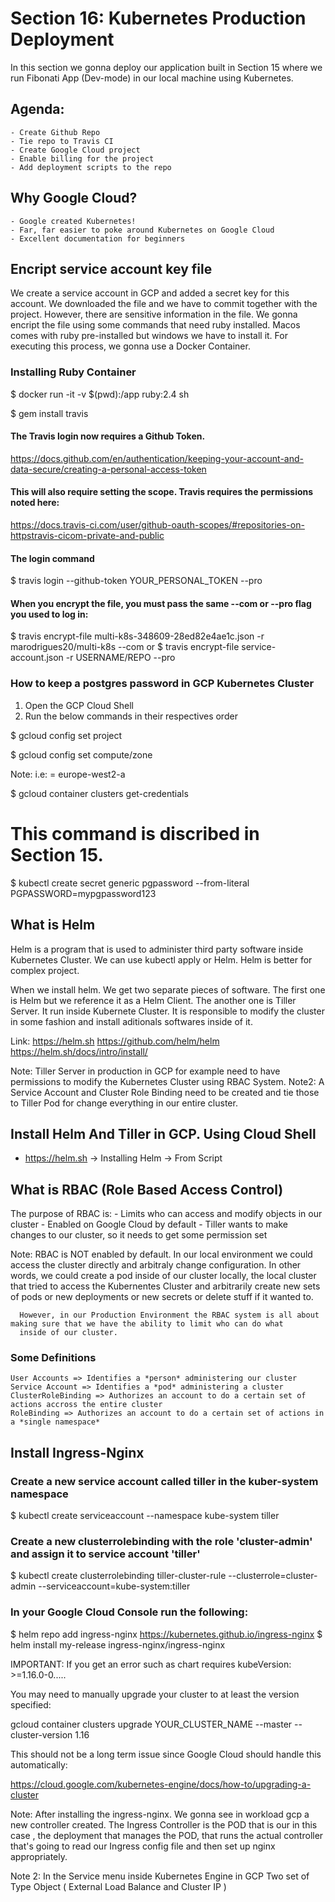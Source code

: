 # Section 16: Kubernetes Production Deployment 

In this section we gonna deploy our application built in Section 15 where we run Fibonati App (Dev-mode) in our local machine
using Kubernetes.


## Agenda:

    - Create Github Repo
    - Tie repo to Travis CI
    - Create Google Cloud project
    - Enable billing for the project
    - Add deployment scripts to the repo


## Why Google Cloud?

    - Google created Kubernetes!
    - Far, far easier to poke around Kubernetes on Google Cloud
    - Excellent documentation for beginners


## Encript service account key file

We create a service account in GCP and added a secret key for this account. We downloaded the file and we have to commit together with the project.
However, there are sensitive information in the file. We gonna encript the file using some commands that need ruby installed. Macos comes with ruby 
pre-installed but windows we have to install it. For executing this process, we gonna use a Docker Container.


### Installing Ruby Container

$ docker run -it -v $(pwd):/app ruby:2.4 sh

$ gem install travis


#### The Travis login now requires a Github Token.
https://docs.github.com/en/authentication/keeping-your-account-and-data-secure/creating-a-personal-access-token


#### This will also require setting the scope. Travis requires the permissions noted here:
https://docs.travis-ci.com/user/github-oauth-scopes/#repositories-on-httpstravis-cicom-private-and-public

#### The login command
$ travis login --github-token YOUR_PERSONAL_TOKEN --pro

#### When you encrypt the file, you must pass the same --com or --pro flag you used to log in:

$ travis encrypt-file multi-k8s-348609-28ed82e4ae1c.json -r marodrigues20/multi-k8s --com
or
$ travis encrypt-file service-account.json -r USERNAME/REPO --pro

### How to keep a postgres password in GCP Kubernetes Cluster

1) Open the GCP Cloud Shell
2) Run the below commands in their respectives order

$ gcloud config set project <GCP Project Id>

$ gcloud config set compute/zone <zone>

Note: i.e: <zone> = europe-west2-a

$ gcloud container clusters get-credentials <cluster name>


# This command is discribed in Section 15.
$ kubectl create secret generic pgpassword --from-literal PGPASSWORD=mypgpassword123


## What is Helm
Helm is a program that is used to administer third party software inside Kubernetes Cluster.
We can use kubectl apply or Helm. Helm is better for complex project.

When we install helm. We get two separate pieces of software. The first one is Helm but we reference it as a Helm Client.
The another one is Tiller Server. It run inside Kubernete Cluster. It is responsible to modify the cluster in some fashion 
and install aditionals softwares inside of it.

Link: https://helm.sh
      https://github.com/helm/helm
      https://helm.sh/docs/intro/install/


Note: Tiller Server in production in GCP for example need to have permissions to modify the Kubernetes Cluster using RBAC System.
Note2: A Service Account and Cluster Role Binding need to be created and tie those to Tiller Pod for change everything in our
        entire cluster.


## Install Helm And Tiller in GCP. Using Cloud Shell

- https://helm.sh -> Installing Helm -> From Script


## What is RBAC (Role Based Access Control)

The purpose of RBAC is:
    - Limits who can access and modify objects in our cluster
    - Enabled on Google Cloud by default
    - Tiller wants to make changes to our cluster, so it needs to get some permission set

Note: RBAC is NOT enabled by default. In our local environment we could access the cluster directly and arbitraly change configuration.
      In other words, we could create a pod inside of our cluster locally, the local cluster that tried to access the Kubernentes Cluster
      and arbitrarily create new sets of pods or new deployments or new secrets or delete stuff if it wanted to.

      However, in our Production Environment the RBAC system is all about making sure that we have the ability to limit who can do what 
      inside of our cluster.


### Some Definitions

    User Accounts => Identifies a *person* administering our cluster
    Service Account => Identifies a *pod* administering a cluster
    ClusterRoleBinding => Authorizes an account to do a certain set of actions accross the entire cluster
    RoleBinding => Authorizes an account to do a certain set of actions in a *single namespace*

## Install Ingress-Nginx

### Create a new service account called tiller in the kuber-system namespace

$ kubectl create serviceaccount --namespace kube-system tiller

### Create a new clusterrolebinding with the role 'cluster-admin' and assign it to service account 'tiller'

$ kubectl create clusterrolebinding tiller-cluster-rule --clusterrole=cluster-admin --serviceaccount=kube-system:tiller


### In your Google Cloud Console run the following:

$ helm repo add ingress-nginx https://kubernetes.github.io/ingress-nginx
$ helm install my-release ingress-nginx/ingress-nginx
 
IMPORTANT: If you get an error such as chart requires kubeVersion: >=1.16.0-0.....

You may need to manually upgrade your cluster to at least the version specified:

gcloud container clusters upgrade  YOUR_CLUSTER_NAME --master --cluster-version 1.16

This should not be a long term issue since Google Cloud should handle this automatically:

https://cloud.google.com/kubernetes-engine/docs/how-to/upgrading-a-cluster


Note: After installing the ingress-nginx. We gonna see in workload gcp a new controller created. The Ingress Controller is the POD  that is our in this case
, the deployment that manages the POD, that runs the actual controller that's going to read our Ingress config file and then set up nginx appropriately.

Note 2: In the Service menu inside Kubernetes Engine in GCP
        Two set of Type Object ( External Load Balance and Cluster IP )
        



































